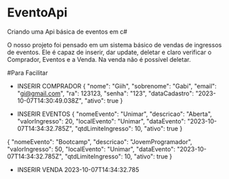 # EventoApi
Criando uma Api básica de eventos em c#

O nosso projeto foi pensado em um sistema básico de vendas de ingressos de eventos. Ele é capaz de inserir, dar update, deletar e claro verificar o Comprador, Eventos e a Venda. Na venda não é possível deletar. 

#Para Facilitar
- INSERIR COMPRADOR
{
  "nome": "Giih",
  "sobrenome": "Gabi",
  "email": "gi@gmail.com",
  "ra": 123123,
  "senha": "123",
  "dataCadastro": "2023-10-07T14:30:49.038Z",
  "ativo": true
}

- INSERIR EVENTOS
{
  "nomeEvento": "Unimar",
  "descricao": "Aberta",
  "valorIngresso": 20,
  "localEvento": "Unimar",
  "dataEvento": "2023-10-07T14:34:32.785Z",
  "qtdLimiteIngresso": 10,
  "ativo": true
}

{
  "nomeEvento": "Bootcamp",
  "descricao": "JovemProgramador",
  "valorIngresso": 50,
  "localEvento": "Unimar",
  "dataEvento": "2023-10-07T14:34:32.785Z",
  "qtdLimiteIngresso": 10,
  "ativo": true
}
- INSERIR VENDA
2023-10-07T14:34:32.785
